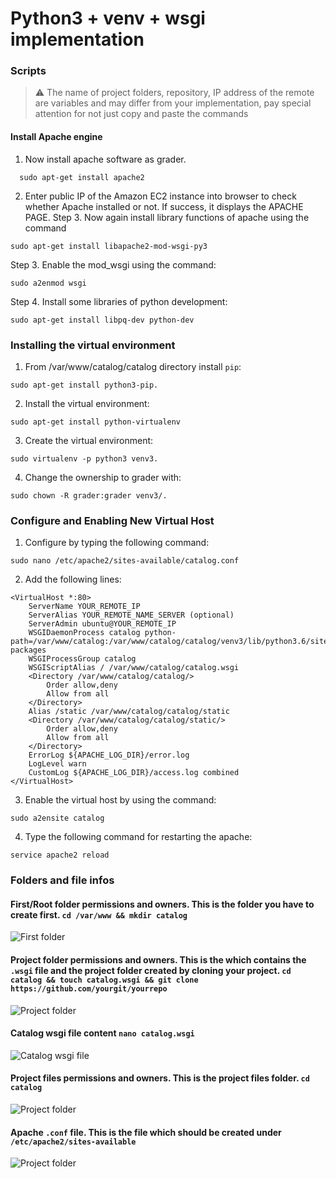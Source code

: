 # Python3 + venv + wsgi implementation



### Scripts

> :warning: The name of project folders, repository, IP address of the remote are variables and may differ from your implementation, pay special attention for not just copy and paste the commands

#### Install Apache engine
1. Now install apache software as grader.
```
  sudo apt-get install apache2
```
2. Enter public IP of the Amazon EC2 instance into browser to check whether Apache installed or not. If success, it displays the APACHE PAGE. Step 3. Now again install library functions of apache using the command
```
sudo apt-get install libapache2-mod-wsgi-py3
```
Step 3. Enable the mod_wsgi using the command:
```
sudo a2enmod wsgi
```
Step 4. Install some libraries of python development:
```
sudo apt-get install libpq-dev python-dev	
```


### Installing the virtual environment

1. From /var/www/catalog/catalog directory install `pip`: 
```
sudo apt-get install python3-pip.
```
2. Install the virtual environment: 
```
sudo apt-get install python-virtualenv
```
3. Create the virtual environment: 
```
sudo virtualenv -p python3 venv3.
```
4. Change the ownership to grader with: 
```
sudo chown -R grader:grader venv3/.
```


### Configure and Enabling New Virtual Host
1. Configure by typing the following command:
```
sudo nano /etc/apache2/sites-available/catalog.conf
```
2. Add the following lines:
```
<VirtualHost *:80>
    ServerName YOUR_REMOTE_IP
    ServerAlias YOUR_REMOTE_NAME_SERVER (optional)
    ServerAdmin ubuntu@YOUR_REMOTE_IP
    WSGIDaemonProcess catalog python-path=/var/www/catalog:/var/www/catalog/catalog/venv3/lib/python3.6/site-packages
    WSGIProcessGroup catalog
    WSGIScriptAlias / /var/www/catalog/catalog.wsgi
    <Directory /var/www/catalog/catalog/>
        Order allow,deny
        Allow from all
    </Directory>
    Alias /static /var/www/catalog/catalog/static
    <Directory /var/www/catalog/catalog/static/>
        Order allow,deny
        Allow from all
    </Directory>
    ErrorLog ${APACHE_LOG_DIR}/error.log
    LogLevel warn
    CustomLog ${APACHE_LOG_DIR}/access.log combined
</VirtualHost>
```
3. Enable  the virtual host by using the command:
```
sudo a2ensite catalog
```
4. Type the following command for restarting the apache:
```
service apache2 reload
```

### Folders and file infos

#### First/Root folder permissions and owners. This is the folder you have to create first. `cd /var/www && mkdir catalog`
![First folder](/images/folder1.PNG)


#### Project folder permissions and owners. This is the which contains the `.wsgi` file and the project folder created by cloning your project. `cd catalog && touch catalog.wsgi && git clone https://github.com/yourgit/yourrepo`
![Project folder](/images/folder2.PNG)


#### Catalog wsgi file content `nano catalog.wsgi`
![Catalog wsgi file](/images/wsgiFile.PNG)


#### Project files permissions and owners. This is the project files folder. `cd catalog`
![Project folder](/images/folder3.PNG)


#### Apache `.conf` file. This is the file which should be created under `/etc/apache2/sites-available`
![Project folder](/images/confFile.PNG)


